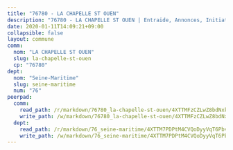 ```yaml
---
title: "76780 - LA CHAPELLE ST OUEN"
description: "76780 - LA CHAPELLE ST OUEN | Entraide, Annonces, Initiatives"
date: 2020-01-11T14:09:21+09:00
collapsible: false
layout: commune
comm:
  nom: "LA CHAPELLE ST OUEN"
  slug: la-chapelle-st-ouen
  cp: "76780"
dept:
  nom: "Seine-Maritime"
  slug: seine-maritime
  num: "76"
peerpad:
  comm:
    read_path: /r/markdown/76780_la-chapelle-st-ouen/4XTTMFzCZLwZ8bdNxkNn3srL4Ketqnd4YdC7BeBgcpxKzMdBE
    write_path: /w/markdown/76780_la-chapelle-st-ouen/4XTTMFzCZLwZ8bdNxkNn3srL4Ketqnd4YdC7BeBgcpxKzMdBE-K3TgUyTHBGL3sWecGCVv5fuzQFT2uDxNmkS6BwN5shN3FjCE9D7CsyYsrf69ReXoV2GQXXSr5xB2fxaSV4CDauVJatwd9KgAiYkVzsuhA5cEMo3r2acEwKEU1EK9BLArbVay9y6p
  dept:
    read_path: /r/markdown/76_seine-maritime/4XTTM7PDPtM4CVQoDyyVqT6Pbvj1SVtndpXJdTDsc7xwdMTdt
    write_path: /w/markdown/76_seine-maritime/4XTTM7PDPtM4CVQoDyyVqT6Pbvj1SVtndpXJdTDsc7xwdMTdt-K3TgUmo7Qwp8ZQz8qKFjC8WCY27ypEpX2c8BXeSV9rrPY1zRZn2SrYwkBXF8VnHkcepiXsccFfKHYuT2JNgSMXxLRaUGRu6o5B3BB15nZxEho97cTz3yC4eRTX4hZM1hcyAZrn8r
---
```


